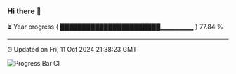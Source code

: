 ### Hi there 👋

⏳ Year progress { ███████████████████████▁▁▁▁▁▁▁ } 77.84 %

---

⏰ Updated on Fri, 11 Oct 2024 21:38:23 GMT

![Progress Bar CI](https://github.com/IshwaranRudhara/GIT-ACTION/workflows/Progress%20Bar%20CI/badge.svg)
